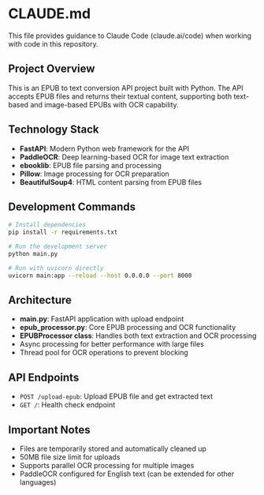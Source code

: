 # CLAUDE.md

This file provides guidance to Claude Code (claude.ai/code) when working with code in this repository.

## Project Overview

This is an EPUB to text conversion API project built with Python. The API accepts EPUB files and returns their textual content, supporting both text-based and image-based EPUBs with OCR capability.

## Technology Stack

- **FastAPI**: Modern Python web framework for the API
- **PaddleOCR**: Deep learning-based OCR for image text extraction
- **ebooklib**: EPUB file parsing and processing
- **Pillow**: Image processing for OCR preparation
- **BeautifulSoup4**: HTML content parsing from EPUB files

## Development Commands

```bash
# Install dependencies
pip install -r requirements.txt

# Run the development server
python main.py

# Run with uvicorn directly
uvicorn main:app --reload --host 0.0.0.0 --port 8000
```

## Architecture

- **main.py**: FastAPI application with upload endpoint
- **epub_processor.py**: Core EPUB processing and OCR functionality
- **EPUBProcessor class**: Handles both text extraction and OCR processing
- Async processing for better performance with large files
- Thread pool for OCR operations to prevent blocking

## API Endpoints

- `POST /upload-epub`: Upload EPUB file and get extracted text
- `GET /`: Health check endpoint

## Important Notes

- Files are temporarily stored and automatically cleaned up
- 50MB file size limit for uploads
- Supports parallel OCR processing for multiple images
- PaddleOCR configured for English text (can be extended for other languages)